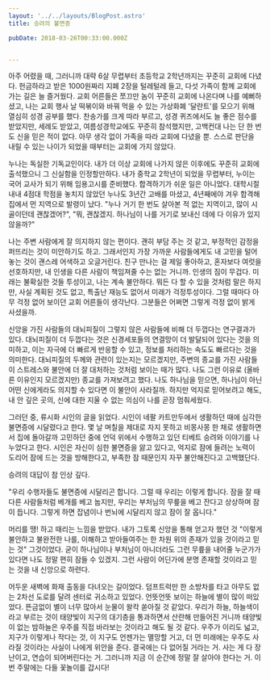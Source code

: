 ```yaml
---
layout: '../../layouts/BlogPost.astro'
title: 승려의 불면증

pubDate: 2018-03-26T00:33:00.000Z


---
```



아주 어렸을 때, 그러니까 대략 6살 무렵부터 초등학교 2학년까지는 꾸준히 교회에 다녔다. 헌금하라고 받은 1000원짜리 지폐 2장을 털레털레 들고, 다섯 가족이 함께 교회에 가는 길은 늘 즐거웠다. 교회 어른들은 쪼끄만 놈이 꾸준히 교회에 나온다며 나를 예뻐하셨고, 나는 교회 행사 날 떡볶이와 바꿔 먹을 수 있는 가상화폐 '달란트'를 모으기 위해 열심히 성경 공부를 했다. 찬송가를 크게 따라 부르고, 성경 퀴즈에서도 늘 좋은 점수를 받았지만, 세례도 받았고, 여름성경학교에도 꾸준히 참석했지만, 고백컨대 나는 단 한 번도 신을 믿은 적이 없다. 아무 생각 없이 가족을 따라 교회에 다녔을 뿐. 스스로 판단을 내릴 수 있는 나이가 되었을 때부터는 교회에 가지 않았다. 

누나는 독실한 기독교인이다. 내가 더 이상 교회에 나가지 않은 이후에도 꾸준히 교회에 출석했으니 그 신실함을 인정할만하다. 내가 중학교 2학년이 되었을 무렵부터, 누이는 국어 교사가 되기 위해 임용고시를 준비했다. 합격하기가 쉬운 일은 아니었다. 대학시절 내내 4점대 학점을 놓치지 않았던 누나도 3년간 고배를 마셨고, 4년째에야 겨우 합격해 집에서 먼 지역으로 발령이 났다. "누나 거기 한 번도 살아본 적 없는 지역이고, 많이 시골이던데 괜찮겠어?", "뭐, 괜찮겠지. 하나님이 나를 거기로 보내신 데에 다 이유가 있지 않을까?"

나는 주변 사람에게 잘 의지하지 않는 편이다. 괜히 부담 주는 것 같고, 부정적인 감정을 퍼뜨리는 것이 미안하기도 하고. 그래서인지 가장 가까운 사람들에게도 내 고민을 털어놓는 것이 괜스레 어색하고 오글거린다. 친구 만나는 걸 제일 좋아하고, 혼자보다 여럿을 선호하지만, 내 인생을 다른 사람이 책임져줄 수는 없는 거니까. 인생의 짐이 무겁다. 미래는 불확실한 것들 투성이고, 나는 계속 불안하다. 뭐든 다 할 수 있을 것처럼 말은 하지만, 사실 계획된 것도 없고, 특출난 재능도 없어서 미래가 걱정투성이다. 그럴 때마다 아무 걱정 없어 보이던 교회 어른들이 생각난다. 그분들은 어쩌면 그렇게 걱정 없이 밝게 사셨을까.

신앙을 가진 사람들의 대뇌피질이 그렇지 않은 사람들에 비해 더 두껍다는 연구결과가 있다. 대뇌피질이 더 두껍다는 것은 신경세포들의 연결망이 더 발달되어 있다는 것을 의미하고, 이는 자극에 더 빠르게 반응할 수 있고, 정보를 처리하는 속도도 빠르다는 것을 의미한다. 대뇌피질의 두께와 관련이 있는지는 모르겠지만, 주변의 종교를 가진 사람들이 스트레스와 불안에 더 잘 대처하는 것처럼 보이는 때가 많다. 나도 그런 이유로 (올바른 이유인지 모르겠지만) 종교를 가져보려고 했다. 나도 하나님을 믿으면, 하나님이 아닌 어떤 신에게라도 의지할 수 있다면 이 불안이 사라질까. 하지만 억지로 믿어보려고 해도, 내 안 깊은 곳의, 신에 대한 지울 수 없는 의심이 나를 곧장 멈춰세웠다.

그러던 중, 류시화 시인의 글을 읽었다. 시인이 네팔 카트만두에서 생활하던 때에 심각한 불면증에 시달렸다고 한다. 몇 날 며칠을 제대로 자지 못하고 비몽사몽 한 채로 생활하면서 집에 돌아갈까 고민하던 중에 언덕 위에서 수행하고 있던 티베트 승려와 이야기를 나누었다고 한다. 시인은 자신이 심한 불면증을 앓고 있다고, 억지로 잠에 들려는 노력이 도리어 잠에 드는 것을 방해한다고, 부족한 잠 때문인지 자꾸 불안해진다고 고백했단다. 

승려의 대답이 참 인상 깊다.

"우리 수행자들도 불면증에 시달리곤 합니다. 그럴 때 우리는 이렇게 합니다. 잠을 잘 때 다른 사람들처럼 베개를 베고 눕지만, 우리는 부처님의 무릎을 베고 잔다고 상상하며 잠이 듭니다. 그렇게 하면 잡념이나 번뇌에 시달리지 않고 잠이 잘 옵니다."

머리를 땡! 하고 때리는 느낌을 받았다. 내가 그토록 신앙을 통해 얻고자 했던 것 "이렇게 불안하고 불완전한 나를, 이해하고 받아들여주는 한 차원 위의 존재가 있을 것이라고 믿는 것" 그것이었다. 굳이 하나님이나 부처님이 아니더라도 그런 무릎을 내어줄 누군가가 있다면 나도 정말 편히 잠들 수 있겠지. 그런 사람이 어딘가에 분명 존재할 것이라고 믿는 것을 내 신앙으로 하련다.

어두운 새벽에 화재 출동을 다녀오는 길이었다. 덤프트럭만 한 소방차를 타고 아무도 없는 2차선 도로를 달려 센터로 귀소하고 있었다. 언뜻언뜻 보이는 하늘에 별이 많이 떠있었다. 뜬금없이 별이 너무 많아서 눈물이 왈칵 쏟아질 것 같았다. 우리가 하늘, 하늘색이라고 부르는 것이 태양빛이 지구의 대기층을 통과하면서 산란해 만들어진 거니까 태양빛이 없는 밤하늘은 우주를 직접 바라보는 것이라고 해도 될 것 같다. 우주가 이리도 넓고, 지구가 이렇게나 작다는 것, 이 지구도 언젠가는 멸망할 거고, 더 먼 미래에는 우주도 사라질 것이라는 사실이 나에게 위안을 준다. 결국에는 다 없어질 거라는 거. 사는 게 다 장난이고, 연습이 되어버린다는 거. 그러니까 지금 이 순간에 정말 잘 살아야 한다는 거. 이번 주말에는 다들 꽃놀이를 갑시다!